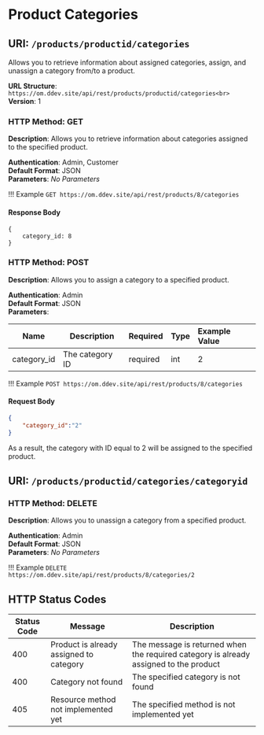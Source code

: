 # Product Categories

## URI: `/products/productid/categories`

Allows you to retrieve information about assigned categories, assign, and unassign a category from/to a product.

**URL Structure**: `https://om.ddev.site/api/rest/products/productid/categories<br>`
**Version**: 1

### HTTP Method: GET

**Description**: Allows you to retrieve information about categories assigned to the specified product.

**Authentication**: Admin, Customer<br>
**Default Format**: JSON<br>
**Parameters**: _No Parameters_

!!! Example
    ```
    GET https://om.ddev.site/api/rest/products/8/categories
    ```

#### Response Body

```
{
    category_id: 8
}
```

### HTTP Method: POST

**Description**: Allows you to assign a category to a specified product.

**Authentication**: Admin<br>
**Default Format**: JSON<br>
**Parameters**:

| Name         | Description     | Required | Type | Example Value |
|--------------|-----------------|:---------|:-----|:--------------|
| category_id  | The category ID | required | int  | 2             |


!!! Example
    ```
    POST https://om.ddev.site/api/rest/products/8/categories
    ```

#### Request Body

```json
{
    "category_id":"2"
}
```

As a result, the category with ID equal to 2 will be assigned to the specified product.

## URI: `/products/productid/categories/categoryid`

### HTTP Method: DELETE

**Description**: Allows you to unassign a category from a specified product.

**Authentication**: Admin<br>
**Default Format**: JSON<br>
**Parameters**: _No Parameters_

!!! Example
    ```
    DELETE https://om.ddev.site/api/rest/products/8/categories/2
    ```

## HTTP Status Codes

| Status Code | Message                                                            | Description                                                                           |
|-------------|--------------------------------------------------------------------|---------------------------------------------------------------------------------------|
| 400         | Product <product ID> is already assigned to category <category ID> | The message is returned when the required category is already assigned to the product |
| 400         | Category not found                                                 | The specified category is not found                                                   |
| 405         | Resource method not implemented yet                                | The specified method is not implemented yet                                           |
